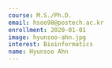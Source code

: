 ```yaml
---
course: M.S./Ph.D.
email: hsoo98@postech.ac.kr
enrollment: 2020-01-01
image: hyunsoo-ahn.jpg
interest: Bioinformatics
name: Hyunsoo Ahn
---
```

